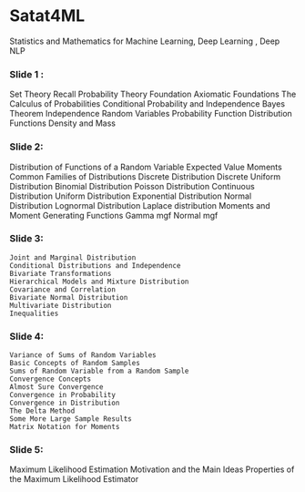 # Satat4ML
Statistics and Mathematics for Machine Learning, Deep Learning , Deep NLP

### Slide 1 :
  Set Theory Recall
  Probability Theory Foundation
    Axiomatic Foundations
    The Calculus of Probabilities
    Conditional Probability and Independence
    Bayes Theorem
    Independence
    Random Variables
    Probability Function
    Distribution Functions
    Density and Mass

### Slide 2:
Distribution of Functions of a Random Variable
    Expected Value
    Moments
Common Families of Distributions
    Discrete Distribution
    Discrete Uniform Distribution
    Binomial Distribution
    Poisson Distribution
    Continuous Distribution
    Uniform Distribution
    Exponential Distribution
    Normal Distribution
    Lognormal Distribution
    Laplace distribution
Moments and Moment Generating Functions
    Gamma mgf
    Normal mgf
    
### Slide 3:
    Joint and Marginal Distribution
    Conditional Distributions and Independence
    Bivariate Transformations
    Hierarchical Models and Mixture Distribution
    Covariance and Correlation
    Bivariate Normal Distribution
    Multivariate Distribution
    Inequalities
    
### Slide 4:
    Variance of Sums of Random Variables
    Basic Concepts of Random Samples
    Sums of Random Variable from a Random Sample
    Convergence Concepts
    Almost Sure Convergence
    Convergence in Probability
    Convergence in Distribution
    The Delta Method
    Some More Large Sample Results
    Matrix Notation for Moments

### Slide 5:
Maximum Likelihood Estimation
  Motivation and the Main Ideas
  Properties of the Maximum Likelihood Estimator

